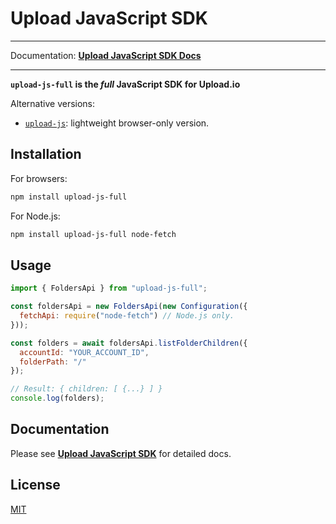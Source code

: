 # Upload JavaScript SDK

---

Documentation: **[Upload JavaScript SDK Docs](https://upload.io/docs/upload-sdk/javascript)**

---

**`upload-js-full`  is the _full_ JavaScript SDK for Upload.io**

Alternative versions:

- [`upload-js`](https://github.com/upload-io/upload-js): lightweight browser-only version.

## Installation

For browsers:

```bash
npm install upload-js-full
```

For Node.js:

```bash
npm install upload-js-full node-fetch
```

## Usage

```javascript
import { FoldersApi } from "upload-js-full";

const foldersApi = new FoldersApi(new Configuration({
  fetchApi: require("node-fetch") // Node.js only.
}));

const folders = await foldersApi.listFolderChildren({
  accountId: "YOUR_ACCOUNT_ID",
  folderPath: "/"
});

// Result: { children: [ {...} ] }
console.log(folders);
```

## Documentation

Please see **[Upload JavaScript SDK](https://upload.io/docs/upload-sdk/javascript)** for detailed docs.

## License

[MIT](LICENSE)
